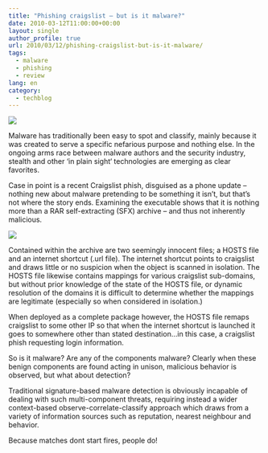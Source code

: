 ```yaml
---
title: "Phishing craigslist – but is it malware?"
date: 2010-03-12T11:00:00+00:00
layout: single
author_profile: true
url: 2010/03/12/phishing-craigslist-but-is-it-malware/
tags:
  - malware
  - phishing
  - review
lang: en
category: 
  - techblog
---
```

[![](http://2.bp.blogspot.com/_vaUVXcmC3OI/S5oVbMy1gYI/AAAAAAAABP4/8wN7qfI5vYk/s200/cooks-matches_reduced.jpg)](http://2.bp.blogspot.com/_vaUVXcmC3OI/S5oVbMy1gYI/AAAAAAAABP4/8wN7qfI5vYk/s1600-h/cooks-matches_reduced.jpg)

Malware has traditionally been easy to spot and classify, mainly because it was created to serve a specific nefarious purpose and nothing else. In the ongoing arms race between malware authors and the security industry, stealth and other ‘in plain sight‘ technologies are emerging as clear favorites.

Case in point is a recent Craigslist phish, disguised as a phone update – nothing new about malware pretending to be something it isn’t, but that’s not where the story ends. Examining the executable shows that it is nothing more than a RAR self-extracting (SFX) archive – and thus not inherently malicious.

[![](http://1.bp.blogspot.com/_vaUVXcmC3OI/S5oVuQ8h1aI/AAAAAAAABP8/Vc6qJHsB7aQ/s400/rarsfx.png)](http://1.bp.blogspot.com/_vaUVXcmC3OI/S5oVuQ8h1aI/AAAAAAAABP8/Vc6qJHsB7aQ/s1600-h/rarsfx.png)

Contained within the archive are two seemingly innocent files; a HOSTS file and an internet shortcut (.url file). The internet shortcut points to craigslist and draws little or no suspicion when the object is scanned in isolation. The HOSTS file likewise contains mappings for various craigslist sub-domains, but without prior knowledge of the state of the HOSTS file, or dynamic resolution of the domains it is difficult to determine whether the mappings are legitimate (especially so when considered in isolation.)

When deployed as a complete package however, the HOSTS file remaps craigslist to some other IP so that when the internet shortcut is launched it goes to somewhere other than stated destination…in this case, a craigslist phish requesting login information.

So is it malware? Are any of the components malware? Clearly when these benign components are found acting in unison, malicious behavior is observed, but what about detection?

Traditional signature-based malware detection is obviously incapable of dealing with such multi-component threats, requiring instead a wider context-based observe-correlate-classify approach which draws from a variety of information sources such as reputation, nearest neighbour and behavior.

Because matches dont start fires, people do!
